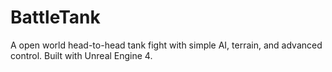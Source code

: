 # BattleTank
A open world head-to-head tank fight with simple AI, terrain, and advanced control.  Built with Unreal Engine 4.
